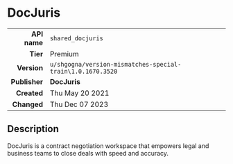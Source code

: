 # DocJuris
| | |
|-:|-|
|**API name**|`shared_docjuris`|
|**Tier**|Premium|
|**Version**|`u/shgogna/version-mismatches-special-train\1.0.1670.3520`|
|**Publisher**|**DocJuris**|
|**Created**|Thu May 20 2021|
|**Changed**|Thu Dec 07 2023|

## Description
DocJuris is a contract negotiation workspace that empowers legal and business teams to close deals with speed and accuracy.
